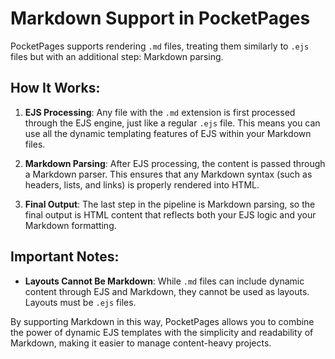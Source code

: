 # Markdown Support in PocketPages

PocketPages supports rendering `.md` files, treating them similarly to `.ejs` files but with an additional step: Markdown parsing.

## How It Works:

1. **EJS Processing**: Any file with the `.md` extension is first processed through the EJS engine, just like a regular `.ejs` file. This means you can use all the dynamic templating features of EJS within your Markdown files.

2. **Markdown Parsing**: After EJS processing, the content is passed through a Markdown parser. This ensures that any Markdown syntax (such as headers, lists, and links) is properly rendered into HTML.

3. **Final Output**: The last step in the pipeline is Markdown parsing, so the final output is HTML content that reflects both your EJS logic and your Markdown formatting.

## Important Notes:

- **Layouts Cannot Be Markdown**: While `.md` files can include dynamic content through EJS and Markdown, they cannot be used as layouts. Layouts must be `.ejs` files.

By supporting Markdown in this way, PocketPages allows you to combine the power of dynamic EJS templates with the simplicity and readability of Markdown, making it easier to manage content-heavy projects.
